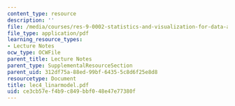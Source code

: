 ```yaml
---
content_type: resource
description: ''
file: /media/courses/res-9-0002-statistics-and-visualization-for-data-analysis-and-inference-january-iap-2009/ce3cb57ef4b9c849bbf048e47e77380f_lec4_linarmodel.pdf
file_type: application/pdf
learning_resource_types:
- Lecture Notes
ocw_type: OCWFile
parent_title: Lecture Notes
parent_type: SupplementalResourceSection
parent_uid: 312df75a-88ed-99bf-6435-5c8d6f25e8d8
resourcetype: Document
title: lec4_linarmodel.pdf
uid: ce3cb57e-f4b9-c849-bbf0-48e47e77380f
---
```

